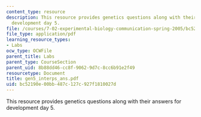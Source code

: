 ```yaml
---
content_type: resource
description: This resource provides genetics questions along with their answers for
  development day 5.
file: /courses/7-02-experimental-biology-communication-spring-2005/bc52190e00bb487c127c927f1810027d_gen5_interps_ans.pdf
file_type: application/pdf
learning_resource_types:
- Labs
ocw_type: OCWFile
parent_title: Labs
parent_type: CourseSection
parent_uid: 8b88dd46-cc8f-9062-9d7c-8cc6b91e2f49
resourcetype: Document
title: gen5_interps_ans.pdf
uid: bc52190e-00bb-487c-127c-927f1810027d
---
```

This resource provides genetics questions along with their answers for development day 5.

